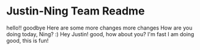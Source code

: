 # Justin-Ning Team Readme


hello!!
goodbye
Here are some more changes
more changes
How are you doing today, Ning? :)
Hey Justin! good, how about you?
I'm fast
I am doing good, this is fun!
